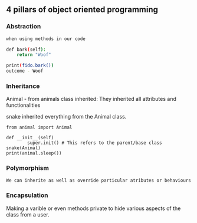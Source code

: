 ## 4 pillars of object oriented programming

### Abstraction

```bash
when using methods in our code

def bark(self):
    return "Woof"

print(fido.bark())
outcome - Woof
```

### Inheritance

Animal - from animals class inherited:
They inherited all attributes and functionalities

snake inherited everything from the Animal class.
```
from animal import Animal

def __init__(self)
        super.init() # This refers to the parent/base class
snake(Animal)
print(animal.sleep())
```

### Polymorphism
```bash
We can inherite as well as override particular atributes or behaviours without affecting the parent class


```
### Encapsulation
Making a varible or even methods private to hide various aspects of the class from a user.